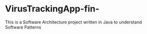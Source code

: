 # VirusTrackingApp-fin-

This is a Software Architecture project written in Java to understand Software Patterns 
